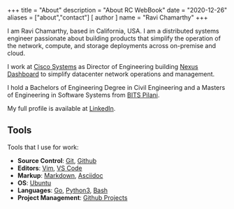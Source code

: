 +++
title = "About"
description = "About RC WebBook"
date = "2020-12-26"
aliases = ["about","contact"]
[ author ]
  name = "Ravi Chamarthy"
+++

I am Ravi Chamarthy, based in California, USA. I am a distributed systems
engineer passionate about building products that simplify the operation
of the network, compute, and storage deployments across on-premise and cloud.

I work at [Cisco Systems](https://www.cisco.com) as Director of
Engineering building [Nexus Dashboard](https://www.cisco.com/go/nexusdashboard)
to simplify datacenter network operations and management.

I hold a Bachelors of Engineering Degree in Civil Engineering and a Masters of
Engineering in Software Systems from [BITS Pilani](https://bits-pilani.ac.in/).

My full profile is available at [LinkedIn](https://linkedin.com/in/ravinag).

## Tools

Tools that I use for work:

* __Source Control__: [Git](https://git-scm.com), [Github](https://github.com)
* __Editors__: [Vim](https://www.vim.org), [VS Code](https://code.visualstudio.com/)
* __Markup__: [Markdown](https://www.markdownguide.org/), [Asciidoc](https://asciidoc.org/)
* __OS__: [Ubuntu](https://ubuntu.com)
* __Languages__: [Go](https://golang.org), [Python3](https://www.python.org/), [Bash](https://www.gnu.org/software/bash/manual/bash.html)
* __Project Management__: [Github Projects](https://github.com/features/project-management)
